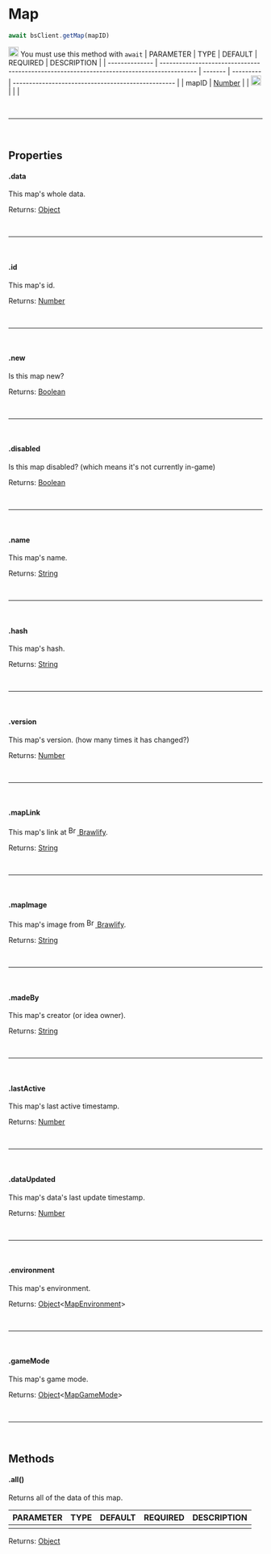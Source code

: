 # Map

```js
await bsClient.getMap(mapID)
```

<img src="https://i.imgur.com/Gbv8zQs.png" height="20" alt="Exclamation"> You must use this method with `await`
| PARAMETER      | TYPE                                                                                      | DEFAULT | REQUIRED  | DESCRIPTION                                        |
| -------------- | ----------------------------------------------------------------------------------------- | ------- | --------- | -------------------------------------------------- |
|     mapID     |   [Number](https://developer.mozilla.org/en-US/docs/Web/JavaScript/Reference/Global_Objects/Number)    |         |    <img src="https://cdn.discordapp.com/emojis/849196541126508565.png?v=1" height="20">     |                          |                 |

<br>
<hr>
<br>

## Properties

#### .data
This map's whole data.

Returns: [Object](https://developer.mozilla.org/en-US/docs/Web/JavaScript/Reference/Global_Objects/Object)

<br>
<hr>
<br>

#### .id
This map's id.

Returns: [Number](https://developer.mozilla.org/en-US/docs/Web/JavaScript/Reference/Global_Objects/Number)

<br>
<hr>
<br>

#### .new
Is this map new?

Returns: [Boolean](https://developer.mozilla.org/en-US/docs/Web/JavaScript/Reference/Global_Objects/Boolean)

<br>
<hr>
<br>

#### .disabled
Is this map disabled? (which means it's not currently in-game)

Returns: [Boolean](https://developer.mozilla.org/en-US/docs/Web/JavaScript/Reference/Global_Objects/Boolean)

<br>
<hr>
<br>

#### .name
This map's name.

Returns: [String](https://developer.mozilla.org/en-US/docs/Web/JavaScript/Reference/Global_Objects/String)

<br>
<hr>
<br>

#### .hash
This map's hash.

Returns: [String](https://developer.mozilla.org/en-US/docs/Web/JavaScript/Reference/Global_Objects/String)

<br>
<hr>
<br>

#### .version
This map's version. (how many times it has changed?)

Returns: [Number](https://developer.mozilla.org/en-US/docs/Web/JavaScript/Reference/Global_Objects/Number)

<br>
<hr>
<br>

#### .mapLink
This map's link at [<img src="https://cdn.brawlify.com/front/Star.svg" height="17" alt="Brawlify logo"> Brawlify](https://brawlify.com/).

Returns: [String](https://developer.mozilla.org/en-US/docs/Web/JavaScript/Reference/Global_Objects/String)

<br>
<hr>
<br>

#### .mapImage
This map's image from [<img src="https://cdn.brawlify.com/front/Star.svg" height="17" alt="Brawlify logo"> Brawlify](https://brawlify.com/).

Returns: [String](https://developer.mozilla.org/en-US/docs/Web/JavaScript/Reference/Global_Objects/String)

<br>
<hr>
<br>

#### .madeBy
This map's creator (or idea owner).

Returns: [String](https://developer.mozilla.org/en-US/docs/Web/JavaScript/Reference/Global_Objects/String)

<br>
<hr>
<br>

#### .lastActive
This map's last active timestamp.

Returns: [Number](https://developer.mozilla.org/en-US/docs/Web/JavaScript/Reference/Global_Objects/Number)

<br>
<hr>
<br>

#### .dataUpdated
This map's data's last update timestamp.

Returns: [Number](https://developer.mozilla.org/en-US/docs/Web/JavaScript/Reference/Global_Objects/Number)

<br>
<hr>
<br>

#### .environment
This map's environment.

Returns: [Object](https://developer.mozilla.org/en-US/docs/Web/JavaScript/Reference/Global_Objects/Object)<[MapEnvironment](/js/classes/mapenvironment)>

<br>
<hr>
<br>

#### .gameMode
This map's game mode.

Returns: [Object](https://developer.mozilla.org/en-US/docs/Web/JavaScript/Reference/Global_Objects/Object)<[MapGameMode](/js/classes/mapgamemode)>

<br>
<hr>
<br>

## Methods

#### .all()
Returns all of the data of this map.

| PARAMETER      | TYPE                                                                                      | DEFAULT | REQUIRED  | DESCRIPTION                                        |
| -------------- | ----------------------------------------------------------------------------------------- | ------- | --------- | -------------------------------------------------- |
|          |       |         |         |                          |

Returns: [Object](https://developer.mozilla.org/en-US/docs/Web/JavaScript/Reference/Global_Objects/Object)
